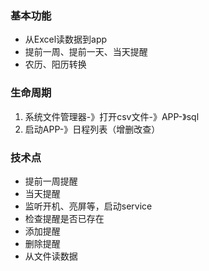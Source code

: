
### 基本功能
 * 从Excel读数据到app 
 * 提前一周、提前一天、当天提醒
 * 农历、阳历转换
 
### 生命周期
1. 系统文件管理器-》打开csv文件-》APP-》sql
1. 启动APP-》日程列表（增删改查）

### 技术点
 * 提前一周提醒
 * 当天提醒
 * 监听开机、亮屏等，启动service
 * 检查提醒是否已存在
 * 添加提醒
 * 删除提醒
 * 从文件读数据
 
